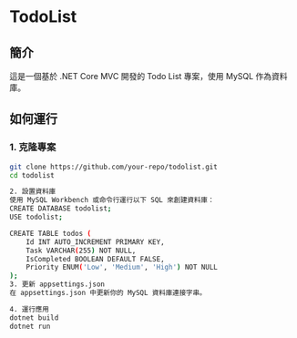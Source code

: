 # TodoList

## 簡介
這是一個基於 .NET Core MVC 開發的 Todo List 專案，使用 MySQL 作為資料庫。

## 如何運行

### 1. 克隆專案

```bash
git clone https://github.com/your-repo/todolist.git
cd todolist

2. 設置資料庫
使用 MySQL Workbench 或命令行運行以下 SQL 來創建資料庫：
CREATE DATABASE todolist;
USE todolist;

CREATE TABLE todos (
    Id INT AUTO_INCREMENT PRIMARY KEY,
    Task VARCHAR(255) NOT NULL,
    IsCompleted BOOLEAN DEFAULT FALSE,
    Priority ENUM('Low', 'Medium', 'High') NOT NULL
);
3. 更新 appsettings.json
在 appsettings.json 中更新你的 MySQL 資料庫連接字串。

4. 運行應用
dotnet build
dotnet run
